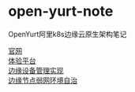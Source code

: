 # open-yurt-note
OpenYurt阿里k8s边缘云原生架构笔记

[官网](https://openyurt.io/zh/)   
[体验平台](http://47.243.253.79/login)   
[边缘设备管理实现](https://openyurt.io/zh/docs/core-concepts/yurt-device-controller/)   
[边缘节点弱网环境自治](https://openyurt.io/zh/docs/user-manuals/autonomy/node-autonomy)